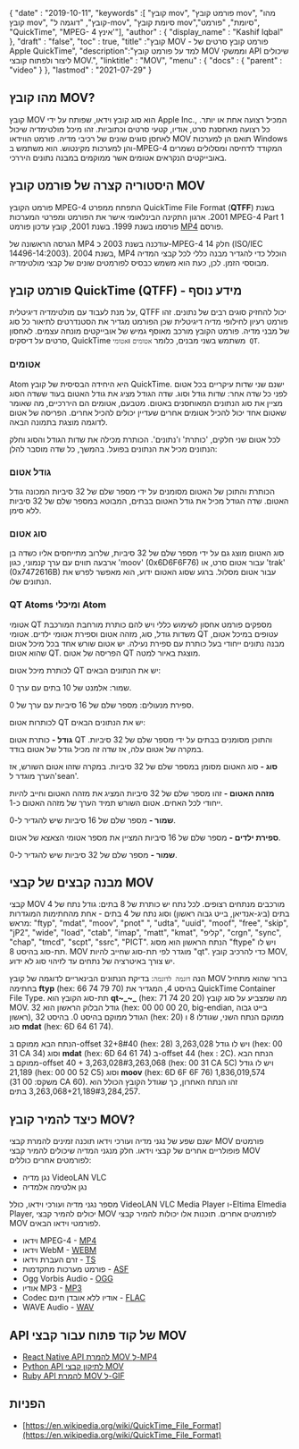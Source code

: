 {
  "date" : "2019-10-11",
  "keywords" :[ "קובץ mov", "פורמט קובץ mov", "מהו קובץ mov", "קובץ", "דוגמה ל-mov", "סיומת קובץ mov","סיומת", "פורמט", "QuickTime", "MPEG- 4 אינץ'"],
  "author" : {
    "display_name" : "Kashif Iqbal"
},
  "draft" : "false",
  "toc" : true,
  "title" :"קובץ MOV - פורמט קובץ סרטים של Apple QuickTime",
  "description":"למד על פורמט קובץ MOV וממשקי API שיכולים ליצור ולפתוח קובצי MOV.",
  "linktitle" : "MOV",
  "menu" : {
    "docs" : {
      "parent" : "video"
}
},
  "lastmod" : "2021-07-29"
}

## מהו קובץ MOV?

קובץ MOV הוא סוג קובץ וידאו, שפותח על ידי Apple Inc., המכיל רצועה אחת או יותר. כל רצועה מאחסנת סרט, אודיו, קטעי סרטים וכתוביות. זהו מיכל מולטימדיה שיכול לאחסן סוגים שונים של רכיבי מדיה. פורמט הווידאו MOV תואם הן למערכות Windows והן למערכות מקינטוש. הוא משתמש ב-MPEG-4 המקודד לדחיסה ומסלולים נשמרים באובייקטים הנקראים אטומים אשר ממוקמים במבנה נתונים היררכי.

## היסטוריה קצרה של פורמט קובץ MOV

פורמט הקובץ MPEG-4 התפתח ממפרט QuickTime File Format (**QTFF**) בשנת 2001. ארגון התקינה הבינלאומי אישר את הפורמט ומפרטי המערכות MPEG-4 Part 1 פורסמו בשנת 1999. בשנת 2001, קובץ עדכון פורמט [MP4](/he/video/mp4/) פורסם.

הגרסה הראשונה של MP4 עודכנה בשנת 2003 כ-MPEG-4 חלק 14 (ISO/IEC 14496-14:2003). בשנת 2004, MP4 הוכלל כדי להגדיר מבנה כללי לכל קבצי המדיה מבוססי הזמן. לכן, כעת הוא משמש כבסיס לפורמטים שונים של קבצי מולטימדיה.

## פורמט קובץ QuickTime (QTFF) - מידע נוסף

על מנת לעבוד עם מולטימדיה דיגיטלית, QTFF יכול להחזיק סוגים רבים של נתונים. זהו פורמט רעיון לחילופי מדיה דיגיטלית שכן הפורמט מגדיר את הסטנדרטים לתיאור כל סוג של מבני מדיה. פורמט הקובץ מורכב מאוסף גמיש של אובייקטים מונחה עצמים. לאחסון סרטים על דיסקים, QuickTime משתמש בשני מבנים, כלומר `אטומים` ו`אטומי QT`.

### אטומים

Atom היא היחידה הבסיסית של קובץ QuickTime. ישנם שני שדות עיקריים בכל אטום לפני כל שדה אחר: שדות גודל וסוג. שדה הגודל מציג את גודל האטום בעוד ששדה הסוג מציין את סוג הנתונים המאוחסנים באטום. מטבעם, אטומים הם היררכיים, מה שאומר שאטום אחד יכול להכיל אטומים אחרים שעדיין יכולים להכיל אחרים. הפריסה של אטום לדוגמה מוצגת בתמונה הבאה.

לכל אטום שני חלקים, 'כותרת' ו'נתונים'. הכותרת מכילה את שדות הגודל והסוג וחלק הנתונים מכיל את הנתונים בפועל. בהמשך, כל שדה מוסבר להלן:

### גודל אטום

הכותרת והתוכן של האטום מסומנים על ידי מספר שלם של 32 סיביות המכונה גודל האטום. שדה הגודל מכיל את גודל האטום בבתים, המבוטא במספר שלם של 32 סיביות ללא סימן.

### סוג אטום

סוג האטום מוצג גם על ידי מספר שלם של 32 סיביות, שלרוב מתייחסים אליו כשדה בן ארבעה תווים עם ערך קנמוני, כגון 'moov' (0x6D6F6F76) עבור אטום סרט, או 'trak' (0x7472616B) עבור אטום מסלול. ברגע שסוג האטום ידוע, הוא מאפשר לפרש את הנתונים שלו.

### QT Atoms ומיכלי Atom

אטומי QT מספקים פורמט אחסון לשימוש כללי ויש להם כותרת מורחבת המורכבת משדות גודל, סוג, מזהה אטום וספירת אטומי ילדים. אטומי QT עטופים במיכל אטום, מבנה נתונים ייחודי בעל כותרת עם ספירת נעילה. יש אטום שורש אחד בכל מיכל אטום שהוא אטום QT. הפריסה של אטום QT מוצגת באיור למטה.

לכותרת מיכל אטום QT יש את הנתונים הבאים:

שמור: אלמנט של 10 בתים עם ערך 0.

ספירת מנעולים: מספר שלם של 16 סיביות עם ערך של 0.

לכותרות אטום QT יש את הנתונים הבאים:

**גודל -** כותרת אטום QT והתוכן מסומנים בבתים על ידי מספר שלם של 32 סיביות. במקרה של אטום עלה, אז שדה זה מכיל גודל של אטום בודד.

**סוג -** סוג האטום מסומן במספר שלם של 32 סיביות. במקרה שזהו אטום השורש, אז הערך מוגדר ל'sean'.

**מזהה האטום -** זהו מספר שלם של 32 סיביות המציג את מזהה האטום וחייב להיות ייחודי לכל האחים. אטום השורש תמיד הערך של מזהה האטום כ-1.

**שמור -** מספר שלם של 16 סיביות שיש להגדיר ל-0.

**ספירת ילדים -** מספר שלם של 16 סיביות המציין את מספר אטומי הצאצא של אטום.

**שמור -** מספר שלם של 32 סיביות שיש להגדיר ל-0.

## מבנה קבצים של קבצי MOV

קבצי MOV מורכבים מנתחים רצופים. לכל נתח יש כותרת של 8 בתים: גודל נתח של 4 בתים (ביג-אנדיאן, בייט גבוה ראשון) וסוג נתח של 4 בתים - אחת מהחתימות המוגדרות מראש: "ftyp", "mdat", "moov", "pnot" ", "udta", "uuid", "moof", "free", "skip", "jP2", "wide", "load", "ctab", "imap", "matt", "kmat", "קליפ", "crgn", "sync", "chap", "tmcd", "scpt", "ssrc", "PICT". הנתח הראשון הוא מסוג "ftype" ויש לו תת-סוג בהיסט 8. MOV מוגדר לפי תת-סוג שחייב להיות "qt". כדי להרכיב קובץ MOV, יש צורך באיטרציה של נתחים עד לזיהוי סוג לא ידוע.

הנה `דוגמה לדוגמה`: בדיקת הנתונים הבינאריים לדוגמה של קובץ MOV ברור שהוא מתחיל בחתימה **ftyp** (hex: 66 74 79 70) בהיסט 4, המגדיר את QuickTime Container File Type. תת-סוג הקובץ הוא **qt~_~_** (hex: 71 74 20 20) מה שמצביע על סוג קובץ MOV. גודל הבלוק הראשון הוא 32 (hex: 00 00 00 20, big-endian, בייט גבוה ראשון), הגודל ממוקם בהיסט 0. בהיסט 32 (hex: 20) ממוקם הנתח השני, שגודלו 8 ו סוג **mdat** (hex: 6D 64 61 74).

הנתח הבא ממוקם ב-offset 32+8#40 (hex: 28) ויש לו גודל 3,263,028 (hex: 00 31 CA 34) וסוג **mdat** (hex: 6D 64 61 74) ב-offset 44 (hex : 2C). הנתח הבא ממוקם ב-offset 40 + 3,263,028#3,263,068 (hex: 00 31 CA 5C) ויש לו גודל 21,189 (hex: 00 00 52 C5) וסוג **moov** (hex: 6D 6F 6F 76) 1,836,019,574 (משקס: 00 31 CA 60). זהו הנתח האחרון, כך שגודל הקובץ הכולל הוא 3,263,068+21,189#3,284,257 בתים.

## כיצד להמיר קובץ MOV?

ישנם שפע של נגני מדיה ועורכי וידאו תוכנה זמינים להמרת קבצי MOV פורמטים פופולריים אחרים של קבצי וידאו. חלק מנגני המדיה שיכולים להמיר קבצי MOV לפורמטים אחרים כוללים:

* נגן מדיה VideoLAN VLC
* נגן אלטימה אלמדיה

מספר נגני מדיה ועורכי וידאו, כולל VideoLAN VLC Media Player ו-Eltima Elmedia Player, יכולים להמיר קבצי MOV לפורמטים אחרים. תוכנות אלו יכולות להמיר קבצי MOV לפורמטי וידאו הבאים.

* וידאו MPEG-4 - [MP4](/he/video/mp4/)
* וידאו WebM - [WEBM](/he/video/webm/)
* זרם העברת וידאו - [TS](/he/video/ts/)
* פורמט מערכות מתקדמות - [ASF](/he/video/ts/)
* Ogg Vorbis Audio - [OGG](/he/audio/ogg/)
* אודיו MP3 - [MP3](/he/audio/mp3/)
* Codec אודיו ללא אובדן חינם - [FLAC](/he/audio/flac/)
* WAVE Audio - [WAV](/he/audio/wav/)

## API של קוד פתוח עבור קבצי MOV

* [React Native API להמרת MOV ל-MP4](https://github.com/taltultc/react-native-mov-to-mp4)
* [Python API לתיקון קבצי MOV](https://github.com/nrosenstein-stuff/movrepair)
* [Ruby API להמרת MOV ל-GIF](https://github.com/skygroundmedia/convert-mov-to-gif)

## הפניות

* [https://en.wikipedia.org/wiki/QuickTime_File_Format](https://en.wikipedia.org/wiki/QuickTime_File_Format)

